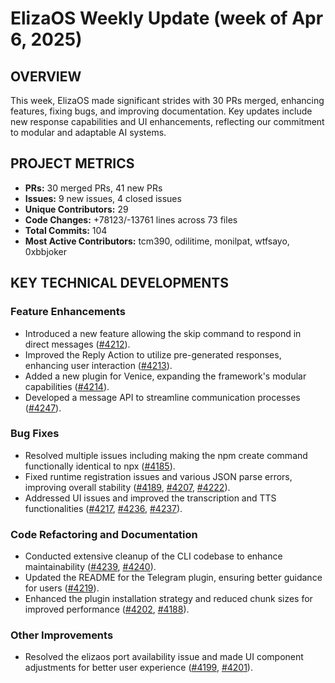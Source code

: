# ElizaOS Weekly Update (week of Apr 6, 2025)

## OVERVIEW 
This week, ElizaOS made significant strides with 30 PRs merged, enhancing features, fixing bugs, and improving documentation. Key updates include new response capabilities and UI enhancements, reflecting our commitment to modular and adaptable AI systems.

## PROJECT METRICS
- **PRs:** 30 merged PRs, 41 new PRs
- **Issues:** 9 new issues, 4 closed issues
- **Unique Contributors:** 29
- **Code Changes:** +78123/-13761 lines across 73 files
- **Total Commits:** 104
- **Most Active Contributors:** tcm390, odilitime, monilpat, wtfsayo, 0xbbjoker

## KEY TECHNICAL DEVELOPMENTS

### Feature Enhancements
- Introduced a new feature allowing the skip command to respond in direct messages ([#4212](https://github.com/elizaos/eliza/pull/4212)).
- Improved the Reply Action to utilize pre-generated responses, enhancing user interaction ([#4213](https://github.com/elizaos/eliza/pull/4213)).
- Added a new plugin for Venice, expanding the framework's modular capabilities ([#4214](https://github.com/elizaos/eliza/pull/4214)).
- Developed a message API to streamline communication processes ([#4247](https://github.com/elizaos/eliza/pull/4247)).

### Bug Fixes
- Resolved multiple issues including making the npm create command functionally identical to npx ([#4185](https://github.com/elizaos/eliza/pull/4185)).
- Fixed runtime registration issues and various JSON parse errors, improving overall stability ([#4189](https://github.com/elizaos/eliza/pull/4189), [#4207](https://github.com/elizaos/eliza/pull/4207), [#4222](https://github.com/elizaos/eliza/pull/4222)).
- Addressed UI issues and improved the transcription and TTS functionalities ([#4217](https://github.com/elizaos/eliza/pull/4217), [#4236](https://github.com/elizaos/eliza/pull/4236), [#4237](https://github.com/elizaos/eliza/pull/4237)).

### Code Refactoring and Documentation
- Conducted extensive cleanup of the CLI codebase to enhance maintainability ([#4239](https://github.com/elizaos/eliza/pull/4239), [#4240](https://github.com/elizaos/eliza/pull/4240)).
- Updated the README for the Telegram plugin, ensuring better guidance for users ([#4219](https://github.com/elizaos/eliza/pull/4219)).
- Enhanced the plugin installation strategy and reduced chunk sizes for improved performance ([#4202](https://github.com/elizaos/eliza/pull/4202), [#4188](https://github.com/elizaos/eliza/pull/4188)). 

### Other Improvements
- Resolved the elizaos port availability issue and made UI component adjustments for better user experience ([#4199](https://github.com/elizaos/eliza/pull/4199), [#4201](https://github.com/elizaos/eliza/pull/4201)).
